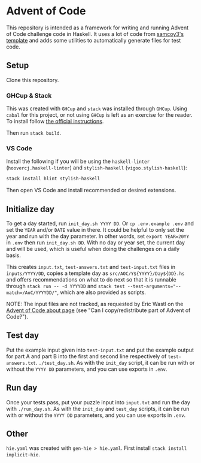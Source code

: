 # Advent of Code

This repository is intended as a framework for writing and running Advent of Code challenge code in Haskell. It uses a lot of code from [samcoy3's template](https://github.com/samcoy3/advent-of-code-template) and adds some utilities to automatically generate files for test code.

## Setup

Clone this repository.

### GHCup & Stack

This was created with `GHCup` and `stack` was installed through `GHCup`. Using `cabal` for this project, or not using `GHCup` is left as an exercise for the reader. To install follow [the official instructions](https://www.haskell.org/ghcup/install/).

Then run `stack build`.

### VS Code

Install the following if you will be using the `haskell-linter` (`hoovercj.haskell-linter`) and `stylish-haskell` (`vigoo.stylish-haskell`):

```bash
stack install hlint stylish-haskell
```

Then open VS Code and install recommended or desired extensions.

## Initialize day

To get a day started, run `init_day.sh YYYY DD`. Or `cp .env.example .env` and set the `YEAR` and/or `DATE` value in there. It could be helpful to only set the year and run with the day parameter. In other words, set `export YEAR=20YY` in `.env` then run `init_day.sh DD`. With no day or year set, the current day and will be used, which is useful when doing the challenges on a daily basis.

This creates `input.txt`, `test-answers.txt` and `test-input.txt` files in `inputs/YYYY/DD`, copies a template day as `src/AOC/Y${YYYY}/Day${DD}.hs` and offers recommendations on what to do next so that it is runnable through `stack run -- -d YYYYDD` and `stack test --test-arguments="--match=/AoC/YYYYDD/"`, which are also provided as scripts.

NOTE: The input files are not tracked, as requested by Eric Wastl on the [Advent of Code about page](https://adventofcode.com/about) (see "Can I copy/redistribute part of Advent of Code?").

## Test day

Put the example input given into `test-input.txt` and put the example output for part A and part B into the first and second line respectively of `test-answers.txt`. `./test_day.sh`. As with the `init_day` script, it can be run with or without the `YYYY DD` parameters, and you can use exports in `.env`.

## Run day

Once your tests pass, put your puzzle input into `input.txt` and run the day with `./run_day.sh`. As with the `init_day` and `test_day` scripts, it can be run with or without the `YYYY DD` parameters, and you can use exports in `.env`.

## Other

`hie.yaml` was created with `gen-hie > hie.yaml`. First install `stack install implicit-hie`.
